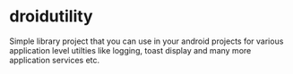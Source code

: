 droidutility
============

Simple library project that you can use in your android projects for various application level utilties like logging, toast display and many more application services etc.
